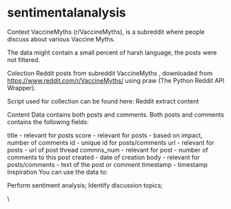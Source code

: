 # sentimentalanalysis
Context
VaccineMyths (r/VaccineMyths), is a subreddit where people discuss about various Vaccine Myths.

The data might contain a small percent of harsh language, the posts were not filtered.

Colection
Reddit posts from subreddit VaccineMyths , downloaded from https://www.reddit.com/r/VaccineMyths/ using praw (The Python Reddit API Wrapper).

Script used for collection can be found here: Reddit extract content

Content
Data contains both posts and comments.
Both posts and comments contains the following fields:

title - relevant for posts
score - relevant for posts - based on impact, number of comments
id - unique id for posts/comments
url - relevant for posts - url of post thread
commns_num - relevant for post - number of comments to this post
created - date of creation
body - relevant for posts/comments - text of the post or comment
timestamp - timestamp
Inspiration
You can use the data to:

Perform sentiment analysis;
Identify discussion topics;

\
